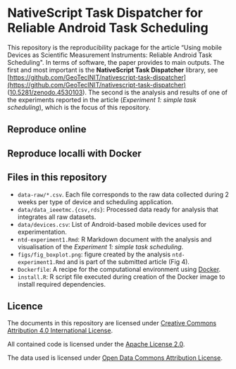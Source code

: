 # NativeScript Task Dispatcher for Reliable Android Task Scheduling


This repository is the reproducibility package for the article “Using mobile Devices as Scientific Measurement Instruments: Reliable Android Task Scheduling". In terms of software, the paper provides to main outputs. The first and most important is the **NativeScript Task Dispatcher** library, see [https://github.com/GeoTecINIT/nativescript-task-dispatcher](https://github.com/GeoTecINIT/nativescript-task-dispatcher) ([10.5281/zenodo.4530103](https://doi.org/10.5281/zenodo.4530103)). The second is the analysis and results of one of the experiments reported in the article (*Experiment 1: simple task scheduling*), which is the focus of this repository.

## Reproduce online

## Reproduce localli with Docker

## Files in this repository

- `data-raw/*.csv`. Each file corresponds to the raw data collected during 2 weeks per type of device and scheduling application.
- `data/data_ieeetmc.{csv,rds}`: Processed data ready for analysis that integrates all raw datasets.
- `data/devices.csv`: List of Android-based mobile devices used for experimentation.
- `ntd-experiment1.Rmd`: R Markdown document with the analysis and visualisation of the *Experiment 1: simple task scheduling*.
- `figs/fig_boxplot.png`: figure created by the analysis `ntd-experiment1.Rmd` and is part of the submitted article (Fig 4).
- `Dockerfile`: A recipe for the computational environment using [Docker](https://en.wikipedia.org/wiki/Docker_(software)).
- `install.R`: R script file executed during creation of the Docker image to install required dependencies.

## Licence

The documents in this repository are licensed under [Creative Commons Attribution 4.0 International License](https://creativecommons.org/licenses/by/4.0/).

All contained code is licensed under the [Apache License 2.0](https://choosealicense.com/licenses/apache-2.0/).

The data used is licensed under [Open Data Commons Attribution License](https://opendatacommons.org/licenses/by/).